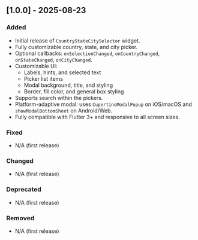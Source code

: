 ## [1.0.0] - 2025-08-23
### Added
- Initial release of `CountryStateCitySelector` widget.
- Fully customizable country, state, and city picker.
- Optional callbacks: `onSelectionChanged`, `onCountryChanged`, `onStateChanged`, `onCityChanged`.
- Customizable UI:
  - Labels, hints, and selected text
  - Picker list items
  - Modal background, title, and styling
  - Border, fill color, and general box styling
- Supports search within the pickers.
- Platform-adaptive modal: uses `CupertinoModalPopup` on iOS/macOS and `showModalBottomSheet` on Android/Web.
- Fully compatible with Flutter 3+ and responsive to all screen sizes.

### Fixed
- N/A (first release)

### Changed
- N/A (first release)

### Deprecated
- N/A (first release)

### Removed
- N/A (first release)